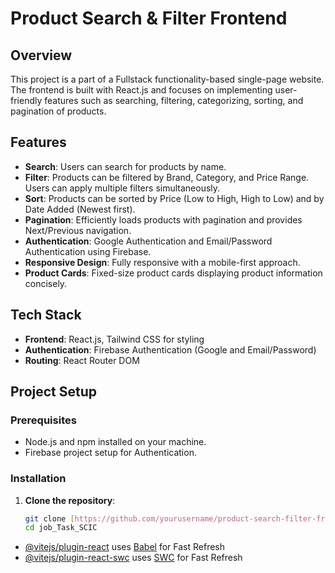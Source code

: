 # Product Search & Filter Frontend

## Overview
This project is a part of a Fullstack functionality-based single-page website. The frontend is built with React.js and focuses on implementing user-friendly features such as searching, filtering, categorizing, sorting, and pagination of products.

## Features
- **Search**: Users can search for products by name.
- **Filter**: Products can be filtered by Brand, Category, and Price Range. Users can apply multiple filters simultaneously.
- **Sort**: Products can be sorted by Price (Low to High, High to Low) and by Date Added (Newest first).
- **Pagination**: Efficiently loads products with pagination and provides Next/Previous navigation.
- **Authentication**: Google Authentication and Email/Password Authentication using Firebase.
- **Responsive Design**: Fully responsive with a mobile-first approach.
- **Product Cards**: Fixed-size product cards displaying product information concisely.

## Tech Stack
- **Frontend**: React.js, Tailwind CSS for styling
- **Authentication**: Firebase Authentication (Google and Email/Password)
- **Routing**: React Router DOM

## Project Setup

### Prerequisites
- Node.js and npm installed on your machine.
- Firebase project setup for Authentication.

### Installation

1. **Clone the repository**:
   ```bash
   git clone [https://github.com/yourusername/product-search-filter-frontend.git](https://github.com/Afnansayed/Job_Task_SCIC.git)
   cd job_Task_SCIC


- [@vitejs/plugin-react](https://github.com/vitejs/vite-plugin-react/blob/main/packages/plugin-react/README.md) uses [Babel](https://babeljs.io/) for Fast Refresh
- [@vitejs/plugin-react-swc](https://github.com/vitejs/vite-plugin-react-swc) uses [SWC](https://swc.rs/) for Fast Refresh

